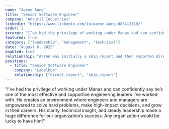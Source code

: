 ```yaml
---
name: "Aaron Aung"
title: "Senior Software Engineer"
company: "Anduril Industries"
linkedin: "https://www.linkedin.com/in/aaron-aung-083412159/"
order: 2
excerpt: "I’ve had the privilege of working under Manas and can confidently say he’s one of the most effective and supportive engineering leaders I’ve worked with... His clarity, technical insight, and steady leadership made a huge difference for our organization’s success..."
featured: true
category: ["leadership", "management", "technical"]
date: "August 6, 2025"
enabled: true
relationship: "Aaron was initially a skip report and then reported directly to Manas at Labelbox"
positions:
  - title: "Senior Software Engineer"
    company: "Labelbox"
    relationship: ["direct_report", "skip_report"]
---
```


"I’ve had the privilege of working under Manas and can confidently say he’s one of the most effective and supportive engineering leaders I’ve worked with. He creates an environment where engineers and managers are empowered to solve hard problems, make high-impact decisions, and grow in their careers. His clarity, technical insight, and steady leadership made a huge difference for our organization’s success. Any organization would be lucky to have him!"
